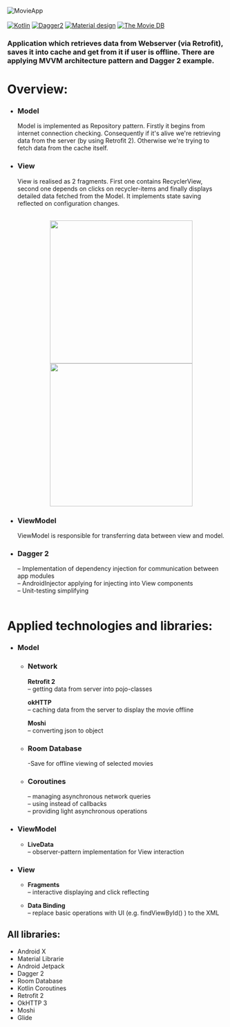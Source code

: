 
![MovieApp](https://github.com/Urdzik/MovieApp/blob/master/readme/Photo%20for%20github.png?raw=true)
<br/><br/>
[![Kotlin](https://img.shields.io/badge/Kotlin-1.3.61-blue.svg)](https://kotlinlang.org)
[![Dagger2](https://img.shields.io/badge/Dagger%202-2.26-red.svg)](https://github.com/google/dagger)
[![Material design](https://img.shields.io/badge/Material%20Design-1.2.0--alpha%205-%237464f2.svg)](https://material.io)
[![The Movie DB](https://img.shields.io/badge/TMDB-V4-%2300d573.svg)](https://www.themoviedb.org/)

### Application which retrieves data from Webserver (via Retrofit), saves it into cache and get from it if user is offline. There are applying MVVM architecture pattern and Dagger 2 example.
 # Overview:

* ### __Model__
   Model is implemented as Repository pattern. Firstly it begins from internet connection checking. Consequently if it's alive we're retrieving data from the server (by using Retrofit 2). Otherwise we're trying to fetch data from the cache itself.
* ### __View__
     View is realised as 2 fragments. First one contains RecyclerView, second one depends on clicks on recycler-items and finally displays detailed data fetched from the Model. It implements state saving reflected on configuration changes.
    <br/><br/>

    <div align = "center">
     <img src = "https://github.com/Urdzik/MovieApp/blob/master/readme/Screenshot_1582798408_framed.png?raw=true" width="330">
     <img src = "https://github.com/Urdzik/MovieApp/blob/master/readme/Screenshot_1582798427_framed.png?raw=true" width="330">
    </div>

*  ### __ViewModel__
   ViewModel is responsible for transferring data between view and model.
* ### __Dagger 2__
    – Implementation of dependency injection for communication between app modules<br/>
    – AndroidInjector applying for injecting into View components<br/>
    – Unit-testing simplifying
    <br/><br/>


# Applied technologies and libraries:


* ### __Model__

	* ### __Network__<br/>
	     __Retrofit 2__ <br/>
		– getting data from server into pojo-classes
     
	     __okHTTP__ <br/>
	        – caching data from the server to display the movie offline
		
	     __Moshi__ <br/>
		– converting  json to object
		
    * ### __Room Database__ 
    	-Save for offline viewing of selected movies
       
   * ### __Coroutines__ 
      – managing asynchronous network queries<br/>
      – using instead of callbacks<br/>
      – providing light asynchronous operations

* ### __ViewModel__
   * __LiveData__ <br/>
      – observer-pattern implementation for View interaction
         
* ### __View__
   * __Fragments__ <br/>
     – interactive displaying and click reflecting
          
  *  __Data Binding__ <br/>
    – replace basic operations with UI (e.g. findViewById() ) to the XML

## All libraries: <br/>

* Android X
* Material Librarie 
* Android Jetpack
* Dagger 2
* Room Database
* Kotlin Coroutines
* Retrofit 2
* OkHTTP 3
* Moshi
* Glide

